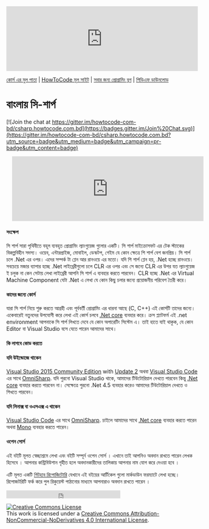 <iframe scrolling="auto" frameborder="0" style="border:none; overflow:hidden; height:170px; width:100%;" allowTransparency="true" src="http://www.howtocode.com.bd/like.html"></iframe> 

[কোর্স এর মুল পাতা](http://csharp.howtocode.com.bd/) | [HowToCode মূল সাইট](http://www.howtocode.com.bd/) | [সবার জন্য প্রোগ্রামিং ব্লগ](http://blog.howtocode.com.bd/) | [পিডিএফ ডাউনলোড](https://www.gitbook.com/download/pdf/book/howtocode-com-bd/-csharp)    

# বাংলায় সি-শার্প

[![Join the chat at https://gitter.im/howtocode-com-bd/csharp.howtocode.com.bd](https://badges.gitter.im/Join%20Chat.svg)](https://gitter.im/howtocode-com-bd/csharp.howtocode.com.bd?utm_source=badge&utm_medium=badge&utm_campaign=pr-badge&utm_content=badge)

<iframe scrolling="auto" frameborder="0" style="border:none; overflow:hidden; height:170px; width:100%; margin-left: 15;" allowTransparency="true" src="http://api.howtocode.com.bd/contrib/csharp"></iframe> 


#### সংক্ষেপ

সি শার্প সারা পৃথিবীতে বহূল ব্যবহৃত প্রোগ্রামিং ল্যাংগুয়েজ গুলোর একটি। সি শার্প মাইক্রোসফট এর টেক স্ট্যাকের বিকল্পবিহীন সদস্য। ওয়েব, এন্টারপ্রাইজ, মোবাইল, ডেস্কটপ, গেইম যে কোন ক্ষেত্রে শি শার্প বেশ জনপ্রিয়। সি শার্প চলে .Net এর ওপর। এদের সম্পর্ক টা প্লেন আর রানওয়ে এর মতো। 
যদি শি শার্প প্লেন হয়, .Net হচ্ছে রানওয়ে। সবচেয়ে মজার ব্যাপার হচ্ছে .Net লাইব্রেরীগুলো চলে CLR এর ওপর এবং সে জন্যে CLR এর উপর যত ল্যাংগুয়েজ ই চলুক না কেন সেটায় লেখা লাইব্রেরী আপনি সি শার্প এ ব্যবহার করতে পারবেন। CLR হচ্ছে .Net এর Virtual Machine Component 
যেটা .Net এ লেখা যে কোন কিছু চলার জন্যে প্রয়োজনীয় পরিবেশ তৈরী করে।  
  
#### কাদের জন্যে কোর্স  
  
যারা সি শার্প নিয়ে শুরু করতে আগ্রহী এবং পূর্ববর্তী প্রোগ্রামিং এর ধারনা আছে (C, C++) এই কোর্সটি তাদের জন্যে। একেবারেই নতুনদের উপযোগী করে লেখা এই কোর্স চলবে [.Net core](https://dotnet.github.io/) ব্যবহার করে। ক্রস প্ল্যাটফর্ম এই 
.net environment আপনাকে সি শার্প লিখতে দেবে যে কোন অপারেটিং সিস্টেম এ। তাই হাতে যাই থাকুক, যে কোন Editor বা Visual Studio বসে যেতে পারেন আমাদের সাথে। 
  
#### কি লাগবে কোড করতে

#### যদি উইন্ডোজে থাকেন
[Visual Studio 2015 Community Edition](https://www.visualstudio.com/products/visual-studio-community-vs) with [Update 2](https://go.microsoft.com/fwlink/?LinkId=798481) অথবা [Visual Studio Code](https://code.visualstudio.com/)
 এর সাথে [OmniSharp](http://www.omnisharp.net/). যদি পুরনো Visual Studio থাকে, আমাদের টিউটোরিয়াল দেখতে পারবেন কিন্তু [.Net core](https://dotnet.github.io/) ব্যবহার করতে পারবেন না। সেক্ষেত্রে পুরনো .Net 4.5 ব্যবহার করেও আমাদের টিউটোরিয়াল দেখতে ও শিখতে পারবেন।  

#### যদি লিনাক্স বা ওএসএক্স এ থাকেন
[Visual Studio Code](https://code.visualstudio.com/) এর সাথে [OmniSharp](http://www.omnisharp.net/). চাইলে আমাদের সাথে [.Net core](https://dotnet.github.io/) ব্যবহার করতে পারেন 
অথবা [Mono](http://www.mono-project.com/) ব্যবহার করতে পারেন। 

#### ওপেন সোর্স

এই বইটি মূলত স্বেচ্ছাশ্রমে লেখা এবং বইটি সম্পূর্ন ওপেন সোর্স । এখানে তাই আপনিও অবদান রাখতে পারেন লেখক হিসেবে । আপনার কন্ট্রিবিউশান গৃহীত হলে অবদানকারীদের তালিকায় আপনার নাম যোগ করে দেওয়া হবে ।

এটি মূলত একটি [গিটহাব রিপোজিটোরি](https://github.com/howtocode-com-bd/csharp.howtocode.com.bd) যেখানে এই বইয়ের আর্টিকেল গুলো মার্কডাউন ফরম্যাটে লেখা হচ্ছে। রিপোজটরিটি ফর্ক করে পুল রিকুয়েস্ট পাঠানোর মাধ্যমে আপনারাও অবদান রাখতে পারেন ।

<iframe src="https://www.facebook.com/plugins/like.php?href=http%3A%2F%2Fcsharp.howtocode.com.bd&amp;width&amp;layout=button_count&amp;action=like&amp;show_faces=false&amp;share=true&amp;height=21&amp;appId=353725671441956" scrolling="no" frameborder="0" style="border:none; overflow:hidden; height:21px;" allowTransparency="true"></iframe>  

<a rel="license" href="http://creativecommons.org/licenses/by-nc-nd/4.0/"><img alt="Creative Commons License" style="border-width:0" src="https://i.creativecommons.org/l/by-nc-nd/4.0/88x31.png" /></a><br />This work is licensed under a <a rel="license" href="http://creativecommons.org/licenses/by-nc-nd/4.0/">Creative Commons Attribution-NonCommercial-NoDerivatives 4.0 International License</a>.

